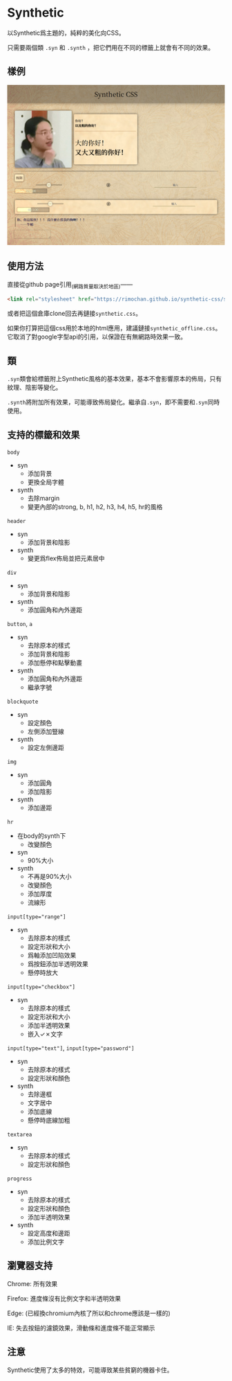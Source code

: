 # Synthetic

以Synthetic爲主題的，純粹的美化向CSS。

只需要兩個類 `.syn` 和 `.synth` ，把它們用在不同的標籤上就會有不同的效果。

## 樣例

![樣例.jpg](樣例.jpg)

## 使用方法

直接從github page引用<sub>(網路質量取決於地區)</sub>——

```html
<link rel="stylesheet" href="https://rimochan.github.io/synthetic-css/synthetic.css">
```

或者把這個倉庫clone回去再鏈接`synthetic.css`。

如果你打算把這個css用於本地的html應用，建議鏈接`synthetic_offline.css`。它取消了對google字型api的引用，以保證在有無網路時效果一致。

## 類

`.syn`類會給標籤附上Synthetic風格的基本效果，基本不會影響原本的佈局，只有紋理、陰影等變化。

`.synth`將附加所有效果，可能導致佈局變化。繼承自`.syn`，即不需要和`.syn`同時使用。

## 支持的標籤和效果

`body`
+ syn
    - 添加背景
    - 更換全局字體
+ synth
    - 去除margin
    - 變更內部的strong, b, h1, h2, h3, h4, h5, hr的風格
    
`header`
+ syn
    - 添加背景和陰影
+ synth
    - 變更爲flex佈局並把元素居中

`div`
+ syn
    - 添加背景和陰影
+ synth
    - 添加圓角和內外邊距

`button`, `a`
+ syn
    - 去除原本的樣式
    - 添加背景和陰影
    - 添加懸停和點擊動畫
+ synth
    - 添加圓角和內外邊距
    - 繼承字號

`blockquote`
+ syn
    - 設定顏色
    - 左側添加豎線
+ synth
    - 設定左側邊距

`img`
+ syn
    - 添加圓角
    - 添加陰影
+ synth
    - 添加邊距

`hr`
+ 在body的synth下
    - 改變顏色
+ syn
    - 90%大小
+ synth
    - 不再是90%大小
    - 改變顏色
    - 添加厚度
    - 流線形

`input[type="range"]`
+ syn
    - 去除原本的樣式
    - 設定形狀和大小
    - 爲軸添加凹陷效果
    - 爲按鈕添加半透明效果
    - 懸停時放大

`input[type="checkbox"]`
+ syn
    - 去除原本的樣式
    - 設定形狀和大小
    - 添加半透明效果
    - 嵌入✓✗文字

`input[type="text"]`, `input[type="password"]`
+ syn
    - 去除原本的樣式
    - 設定形狀和顏色
+ synth
    - 去除邊框
    - 文字居中
    - 添加底線
    - 懸停時底線加粗

`textarea`
+ syn
    - 去除原本的樣式
    - 設定形狀和顏色

`progress`
+ syn
    - 去除原本的樣式
    - 設定形狀和顏色
    - 添加半透明效果
+ synth
    - 設定高度和邊距
    - 添加比例文字

## 瀏覽器支持

Chrome: 所有效果

Firefox: 進度條沒有比例文字和半透明效果

Edge: (已經換chromium內核了所以和chrome應該是一樣的)

IE: 失去按鈕的濾鏡效果，滑動條和進度條不能正常顯示

## 注意

Synthetic使用了太多的特效，可能導致某些貧窮的機器卡住。
